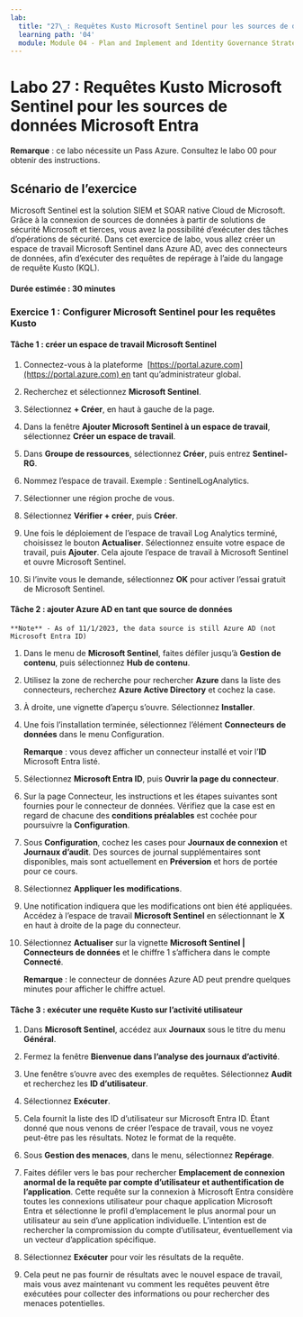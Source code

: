 ```yaml
---
lab:
  title: "27\_: Requêtes Kusto Microsoft Sentinel pour les sources de données Microsoft Entra"
  learning path: '04'
  module: Module 04 - Plan and Implement and Identity Governance Strategy
---
```


# Labo 27 : Requêtes Kusto Microsoft Sentinel pour les sources de données Microsoft Entra

**Remarque** : ce labo nécessite un Pass Azure. Consultez le labo 00 pour obtenir des instructions.

## Scénario de l’exercice

Microsoft Sentinel est la solution SIEM et SOAR native Cloud de Microsoft.  Grâce à la connexion de sources de données à partir de solutions de sécurité Microsoft et tierces, vous avez la possibilité d’exécuter des tâches d’opérations de sécurité.  Dans cet exercice de labo, vous allez créer un espace de travail Microsoft Sentinel dans Azure AD, avec des connecteurs de données, afin d’exécuter des requêtes de repérage à l’aide du langage de requête Kusto (KQL). 

#### Durée estimée : 30 minutes

### Exercice 1 : Configurer Microsoft Sentinel pour les requêtes Kusto

#### Tâche 1 : créer un espace de travail Microsoft Sentinel

1. Connectez-vous à la plateforme  [https://portal.azure.com](https://portal.azure.com) en tant qu’administrateur global.

1. Recherchez et sélectionnez **Microsoft Sentinel**. 

1. Sélectionnez **+ Créer**, en haut à gauche de la page.

1. Dans la fenêtre **Ajouter Microsoft Sentinel à un espace de travail**, sélectionnez **Créer un espace de travail**.

1. Dans **Groupe de ressources**, sélectionnez **Créer**, puis entrez **Sentinel-RG**.

1. Nommez l’espace de travail.  Exemple : SentinelLogAnalytics.

1. Sélectionner une région proche de vous.

1. Sélectionnez **Vérifier + créer**, puis **Créer**.

1. Une fois le déploiement de l’espace de travail Log Analytics terminé, choisissez le bouton **Actualiser**. Sélectionnez ensuite votre espace de travail, puis **Ajouter**.  Cela ajoute l’espace de travail à Microsoft Sentinel et ouvre Microsoft Sentinel.

1. Si l’invite vous le demande, sélectionnez **OK** pour activer l’essai gratuit de Microsoft Sentinel.

#### Tâche 2 : ajouter Azure AD en tant que source de données
    **Note** - As of 11/1/2023, the data source is still Azure AD (not Microsoft Entra ID)

1. Dans le menu de **Microsoft Sentinel**, faites défiler jusqu’à **Gestion de contenu**, puis sélectionnez **Hub de contenu**.

1. Utilisez la zone de recherche pour rechercher **Azure** dans la liste des connecteurs, recherchez **Azure Active Directory** et cochez la case.

1. À droite, une vignette d’aperçu s’ouvre.  Sélectionnez **Installer**.

1. Une fois l’installation terminée, sélectionnez l’élément **Connecteurs de données** dans le menu Configuration.

    **Remarque** : vous devez afficher un connecteur installé et voir l’**ID** Microsoft Entra listé.

1. Sélectionnez **Microsoft Entra ID**, puis **Ouvrir la page du connecteur**.

1. Sur la page Connecteur, les instructions et les étapes suivantes sont fournies pour le connecteur de données. Vérifiez que la case est en regard de chacune des **conditions préalables** est cochée pour poursuivre la **Configuration**.

1. Sous **Configuration**, cochez les cases pour **Journaux de connexion** et **Journaux d’audit**. Des sources de journal supplémentaires sont disponibles, mais sont actuellement en **Préversion** et hors de portée pour ce cours.

1. Sélectionnez **Appliquer les modifications**. 

1. Une notification indiquera que les modifications ont bien été appliquées. Accédez à l’espace de travail **Microsoft Sentinel** en sélectionnant le **X** en haut à droite de la page du connecteur.

1. Sélectionnez **Actualiser** sur la vignette **Microsoft Sentinel | Connecteurs de données** et le chiffre 1 s’affichera dans le compte **Connecté**.

   **Remarque** : le connecteur de données Azure AD peut prendre quelques minutes pour afficher le chiffre actuel. 

#### Tâche 3 : exécuter une requête Kusto sur l’activité utilisateur

1. Dans **Microsoft Sentinel**, accédez aux **Journaux** sous le titre du menu **Général**.

1. Fermez la fenêtre **Bienvenue dans l’analyse des journaux d’activité**.

1. Une fenêtre s’ouvre avec des exemples de requêtes. Sélectionnez **Audit** et recherchez les **ID d’utilisateur**.

1. Sélectionnez **Exécuter**. 

1. Cela fournit la liste des ID d’utilisateur sur Microsoft Entra ID.  Étant donné que nous venons de créer l’espace de travail, vous ne voyez peut-être pas les résultats.  Notez le format de la requête.

1. Sous **Gestion des menaces**, dans le menu, sélectionnez **Repérage**. 

1. Faites défiler vers le bas pour rechercher **Emplacement de connexion anormal de la requête par compte d’utilisateur et authentification de l’application**.  Cette requête sur la connexion à Microsoft Entra considère toutes les connexions utilisateur pour chaque application Microsoft Entra et sélectionne le profil d’emplacement le plus anormal pour un utilisateur au sein d’une application individuelle. L’intention est de rechercher la compromission du compte d’utilisateur, éventuellement via un vecteur d’application spécifique. 

1. Sélectionnez **Exécuter** pour voir les résultats de la requête.

1. Cela peut ne pas fournir de résultats avec le nouvel espace de travail, mais vous avez maintenant vu comment les requêtes peuvent être exécutées pour collecter des informations ou pour rechercher des menaces potentielles.
